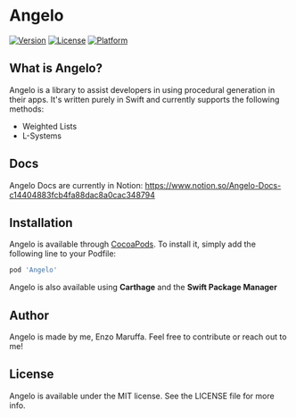 # Angelo

[![Version](https://img.shields.io/cocoapods/v/Angelo.svg?style=flat)](https://cocoapods.org/pods/Angelo)
[![License](https://img.shields.io/cocoapods/l/Angelo.svg?style=flat)](https://cocoapods.org/pods/Angelo)
[![Platform](https://img.shields.io/cocoapods/p/Angelo.svg?style=flat)](https://cocoapods.org/pods/Angelo)


## What is Angelo?
Angelo is a library to assist developers in using procedural generation in their apps. It's written purely in Swift and currently supports the following methods: 
- Weighted Lists
- L-Systems

## Docs
Angelo Docs are currently in Notion: https://www.notion.so/Angelo-Docs-c14404883fcb4fa88dac8a0cac348794

## Installation
Angelo is available through [CocoaPods](https://cocoapods.org). To install
it, simply add the following line to your Podfile:

```ruby
pod 'Angelo'
```

Angelo is also available using **Carthage** and the **Swift Package Manager**

## Author
Angelo is made by me, Enzo Maruffa. Feel free to contribute or reach out to me!

## License
Angelo is available under the MIT license. See the LICENSE file for more info.
